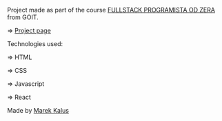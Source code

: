 Project made as part of the course [FULLSTACK PROGRAMISTA OD ZERA](https://goit.global/pl/courses/fullstackonline/?utm_source=main-site) from GOIT.

=> [Project page](https://marektg.github.io/goit-react-hw-04-hook-phonebook/)

Technologies used:

=> HTML

=> CSS

=> Javascript

=> React


Made by [Marek Kalus](www.linkedin.com/in/marek-kalus-61a240247)